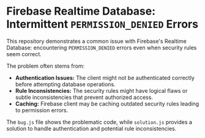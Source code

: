 # Firebase Realtime Database: Intermittent `PERMISSION_DENIED` Errors

This repository demonstrates a common issue with Firebase's Realtime Database: encountering `PERMISSION_DENIED` errors even when security rules seem correct.

The problem often stems from:

* **Authentication Issues:** The client might not be authenticated correctly before attempting database operations.
* **Rule Inconsistencies:** The security rules might have logical flaws or subtle inconsistencies that prevent authorized access.
* **Caching:** Firebase client may be caching outdated security rules leading to permission errors.

The `bug.js` file shows the problematic code, while `solution.js` provides a solution to handle authentication and potential rule inconsistencies.
